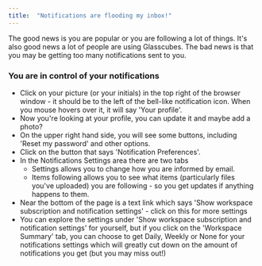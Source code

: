 ```yaml
---
title:  "Notifications are flooding my inbox!"
---
```

The good news is you are popular or you are following a lot of things. It's also good news a lot of people are using Glasscubes. The bad news is that you may be getting too many notifications sent to you.

### You are in control of your notifications
* Click on your picture (or your initials) in the top right of the browser window - it should be to the left of the bell-like notification icon. When you mouse hovers over it, it will say 'Your profile'. 
* Now you're looking at your profile, you can update it and maybe add a photo?
* On the upper right hand side, you will see some buttons, including 'Reset my password' and other options. 
* Click on the button that says 'Notification Preferences'.
* In the Notifications Settings area there are two tabs
  * Settings allows you to change how you are informed by email.
  * Items following allows you to see what items (particularly files you've uploaded) you are following - so you get updates if anything happens to them.
* Near the bottom of the page is a text link which says 'Show workspace subscription and notification settings' - click on this for more settings
* You can explore the settings under 'Show workspace subscription and notification settings' for yourself, but if you click on the 'Workspace Summary' tab, you can choose to get Daily, Weekly or None for your notifications settings which will greatly cut down on the amount of notifications you get (but you may miss out!)